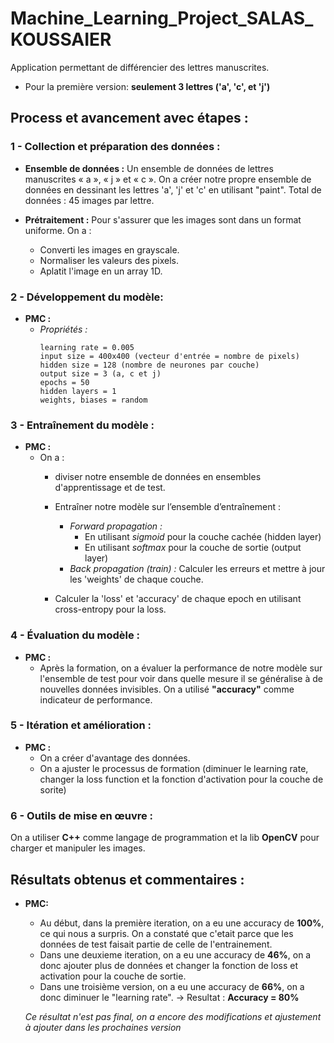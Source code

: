 # Machine_Learning_Project_SALAS_KOUSSAIER
Application permettant de différencier des lettres manuscrites.
- Pour la première version: **seulement 3 lettres ('a', 'c', et 'j')**


## Process et avancement avec étapes : 
### 1 - Collection et préparation des données :

* **Ensemble de données :**
  Un ensemble de données de lettres manuscrites « a », « j » et « c ». On a créer notre propre ensemble de données en dessinant les lettres 'a', 'j' et 'c' en utilisant "paint". Total de données : 45 images par lettre. 

* **Prétraitement :** Pour s'assurer que les images sont dans un format uniforme. On a : 
    * Converti les images en grayscale.
    * Normaliser les valeurs des pixels.
    * Aplatit l'image en un array 1D.

### 2 - Développement du modèle: 

* **PMC :**
  - *Propriétés :*
    ```
    learning rate = 0.005
    input size = 400x400 (vecteur d'entrée = nombre de pixels)
    hidden size = 128 (nombre de neurones par couche)
    output size = 3 (a, c et j)
    epochs = 50
    hidden layers = 1
    weights, biases = random
    ```

### 3 - Entraînement du modèle :

* **PMC :**
  - On a :
    * diviser notre ensemble de données en ensembles d'apprentissage et de test.
    * Entraîner notre modèle sur l’ensemble d’entraînement : 
      * *Forward propagation :*
        - En utilisant *sigmoid* pour la couche cachée (hidden layer)
        - En utilisant *softmax* pour la couche de sortie (output layer)
      * *Back propagation (train) :* 
        Calculer les erreurs et mettre à jour les 'weights' de chaque couche.
    
    * Calculer la 'loss' et 'accuracy' de chaque epoch en utilisant cross-entropy pour la loss.

### 4 - Évaluation du modèle :

* **PMC :**
  - Après la formation, on a évaluer la performance de notre modèle sur l'ensemble de test pour voir dans quelle mesure il se généralise à de nouvelles données invisibles.
  On a utilisé **"accuracy"** comme indicateur de performance.

### 5 - Itération et amélioration :

* **PMC :**
  - On a créer d'avantage des données.
  - On a ajuster le processus de formation (diminuer le learning rate, changer la loss function et la fonction d'activation pour la couche de sorite)

### 6 - Outils de mise en œuvre :

  On a utiliser **C++** comme langage de programmation et la lib **OpenCV** pour charger et manipuler les images.

## Résultats obtenus et commentaires : 

* **PMC:**
  * Au début, dans la première iteration, on a eu une accuracy de **100%**, ce qui nous a surpris. On a constaté que c'etait parce que les données de test faisait partie de celle de l'entrainement.
  * Dans une deuxieme iteration, on a eu une accuracy de **46%**, on a donc ajouter plus de données et changer la fonction de loss et activation pour la couche de sortie.
  * Dans une troisième version, on a eu une accuracy de **66%**, on a donc diminuer le "learning rate".
    → Resultat : **Accuracy = 80%**
  
  *Ce résultat n'est pas final, on a encore des modifications et ajustement à ajouter dans les prochaines version*

  


